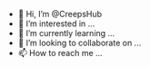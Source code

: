 - 👋 Hi, I’m @CreepsHub
- 👀 I’m interested in ...
- 🌱 I’m currently learning ...
- 💞️ I’m looking to collaborate on ...
- 📫 How to reach me ...

<!---
CreepsHub/CreepsHub is a ✨ special ✨ repository because its `README.md` (this file) appears on your GitHub profile.
You can click the Preview link to take a look at your changes.
--->
